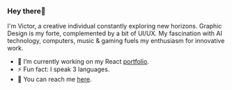 ### Hey there💚

I'm Victor, a creative individual constantly exploring new horizons. Graphic Design is my forte, complemented by a bit of UI/UX. My fascination with AI technology, computers, music & gaming fuels my enthusiasm for innovative work.

- 🔭 I’m currently working on my React [portfolio](https://shad-cn-ui.vercel.app/).
- ⚡ Fun fact: I speak 3 languages.
- 📲 You can reach me [here](https://www.instagram.com/uiuxaidesign/).
